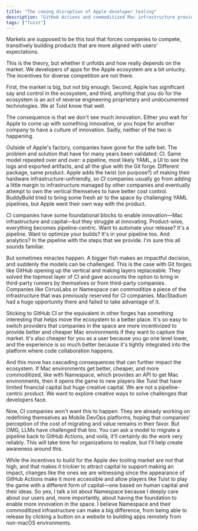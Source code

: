 ```yaml
---
title: "The coming disruption of Apple developer tooling"
description: "GitHub Actions and commoditized Mac infrastructure providers like Namespace are disrupting the stagnant Apple developer tooling market, enabling innovative alternatives to traditional pipeline-centric CI solutions."
tags: ["Tuist"]
---
```


Markets are supposed to be this tool that forces companies to compete, transitively building products that are more aligned with users' expectations.

This is the theory, but whether it unfolds and how really depends on the market. We developers of apps for the Apple ecosystem are a bit unlucky. The incentives for diverse competition are not there.

First, the market is big, but not big enough. Second, Apple has significant say and control in the ecosystem, and third, anything that you do for the ecosystem is an act of reverse engineering proprietary and undocumented technologies. We at Tuist know that well.

The consequence is that we don't see much innovation. Either you wait for Apple to come up with something innovative, or you hope for another company to have a culture of innovation. Sadly, neither of the two is happening.

Outside of Apple's factory, companies have gone for the safe bet. The problem and solution that have for many years been validated: CI. Same model repeated over and over: a pipeline, most likely YAML, a UI to see the logs and exported artifacts, and all the glue with the Git forge. Different package, same product. Apple adds the twist (on purpose?) of making their hardware infrastructure-unfriendly, so CI companies usually go from adding a little margin to infrastructure managed by other companies and eventually attempt to own the vertical themselves to have better cost control. BuddyBuild tried to bring some fresh air to the space by challenging YAML pipelines, but Apple went their own way with the product.

CI companies have some foundational blocks to enable innovation—Mac infrastructure and capital—but they struggle at innovating. Product-wise, everything becomes pipeline-centric. Want to automate your release? It's a pipeline. Want to optimize your builds? It's in your pipeline too. And analytics? In the pipeline with the steps that we provide. I'm sure this all sounds familiar.

But sometimes miracles happen. A bigger fish makes an impactful decision, and suddenly the models can be challenged. This is the case with Git forges like GitHub opening up the vertical and making layers replaceable. They solved the topmost layer of CI and gave accounts the option to bring in third-party runners by themselves or from third-party companies. Companies like CirrusLabs or Namespace can commoditize a piece of the infrastructure that was previously reserved for CI companies. MacStadium had a huge opportunity there and failed to take advantage of it.

Sticking to GitHub CI or the equivalent in other forges has something interesting that helps move the ecosystem to a better place. It's so easy to switch providers that companies in the space are more incentivized to provide better and cheaper Mac environments if they want to capture the market. It's also cheaper for you as a user because you go one level lower, and the experience is so much better because it's tightly integrated into the platform where code collaboration happens.

And this move has cascading consequences that can further impact the ecosystem. If Mac environments get better, cheaper, and more commoditized, like with Namespace, which provides an API to get Mac environments, then it opens the game to new players like Tuist that have limited financial capital but huge creative capital. We are not a pipeline-centric product. We want to explore creative ways to solve challenges that developers face.

Now, CI companies won't want this to happen. They are already working on redefining themselves as Mobile DevOps platforms, hoping that companies' perception of the cost of migrating and value remains in their favor. But OMG, LLMs have challenged that too. You can ask a model to migrate a pipeline back to GitHub Actions, and voilà, it'll certainly do the work very reliably. This will take time for organizations to realize, but I'll help create awareness around this.

While the incentives to build for the Apple dev tooling market are not that high, and that makes it trickier to attract capital to support making an impact, changes like the ones we are witnessing since the appearance of GitHub Actions make it more accessible and allow players like Tuist to play the game with a different form of capital—one based on human capital and their ideas. So yes, I talk a lot about Namespace because I deeply care about our users and, more importantly, about having the foundation to enable more innovation in the space. I believe Namespace and their commoditized infrastructure can make a big difference, from being able to release by clicking a button on a website to building apps remotely from non-macOS environments.
